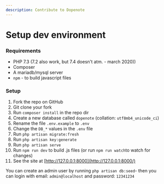 ```yaml
---
description: Contribute to Dopenote
---
```


# Setup dev environment

### Requirements

* PHP 7.3 \(7.2 also work, but 7.4 doesn't atm. - march 2020\)\)
* Composer
* A mariadb/mysql server
* `npm` - to build javascript files

### Setup

1. Fork the repo on GitHub
2. Git clone your fork
3. Run `composer install` in the repo dir
4. Create a new database called `dopenote` \(collation: `utf8mb4_unicode_ci`\)
5. Rename the file `.env.example` to `.env`
6. Change the `DB_*` values in the `.env` file
7. Run `php artisan migrate:fresh`
8. Run `php artisan key:generate`
9. Run `php artisan serve`
10. Run `npm run dev` to build .js files \(or run `npm run watch`to watch for changes\)
11. See the site at [http://127.0.0.1:8000](http://127.0.0.1:8000/)

You can create an admin user by running `php artisan db:seed`- then you can login with email: `admin@localhost` and password: `12341234`

